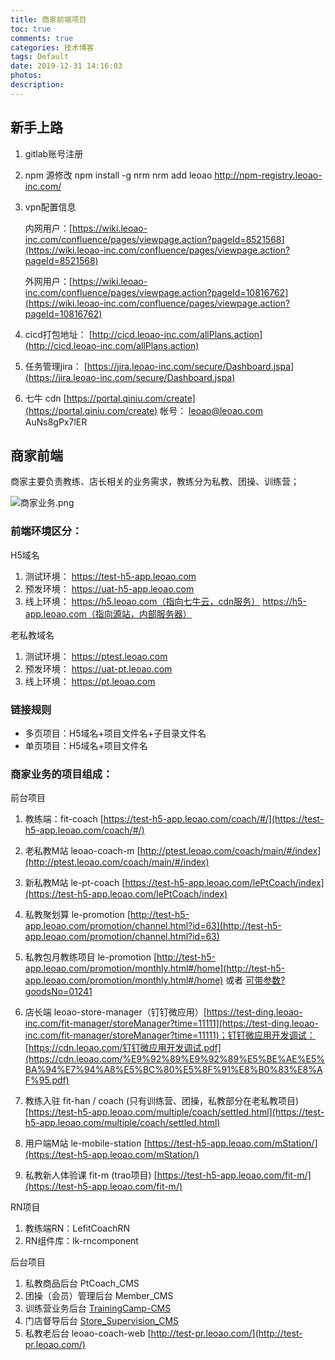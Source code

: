 ```yaml
---
title: 商家前端项目
toc: true
comments: true
categories: 技术博客
tags: Default
date: 2019-12-31 14:16:03
photos:
description:
---
```


## 新手上路

1. gitlab账号注册
2. npm 源修改 npm install -g nrm nrm add leoao http://npm-registry.leoao-inc.com/
3. vpn配置信息  

    内网用户：[https://wiki.leoao-inc.com/confluence/pages/viewpage.action?pageId=8521568](https://wiki.leoao-inc.com/confluence/pages/viewpage.action?pageId=8521568)

    外网用户：[https://wiki.leoao-inc.com/confluence/pages/viewpage.action?pageId=10816762](https://wiki.leoao-inc.com/confluence/pages/viewpage.action?pageId=10816762)

4. cicd打包地址：
[http://cicd.leoao-inc.com/allPlans.action](http://cicd.leoao-inc.com/allPlans.action)
5. 任务管理jira：
[https://jira.leoao-inc.com/secure/Dashboard.jspa](https://jira.leoao-inc.com/secure/Dashboard.jspa)
6. 七牛 cdn [https://portal.qiniu.com/create](https://portal.qiniu.com/create)    帐号： leoao@leoao.com    AuNs8gPx7lER


## 商家前端


商家主要负责教练、店长相关的业务需求，教练分为私教、团操、训练营；

![商家业务.png](https://img02.sogoucdn.com/app/a/100520146/ec34de636757a171b400c9999ac166df)

### 前端环境区分：

H5域名

1. 测试环境： https://test-h5-app.leoao.com
2. 预发环境： https://uat-h5-app.leoao.com
3. 线上环境： https://h5.leoao.com（指向七牛云，cdn服务） https://h5-app.leoao.com（指向源站，内部服务器）

老私教域名

1. 测试环境： https://ptest.leoao.com
2. 预发环境： https://uat-pt.leoao.com
3. 线上环境： https://pt.leoao.com

### 链接规则

* 多页项目：H5域名+项目文件名+子目录文件名
* 单页项目：H5域名+项目文件名

### 商家业务的项目组成：

前台项目

1. 教练端：fit-coach  [https://test-h5-app.leoao.com/coach/#/](https://test-h5-app.leoao.com/coach/#/)
2. 老私教M站 leoao-coach-m  [http://ptest.leoao.com/coach/main/#/index](http://ptest.leoao.com/coach/main/#/index)
3. 新私教M站 le-pt-coach  [https://test-h5-app.leoao.com/lePtCoach/index](https://test-h5-app.leoao.com/lePtCoach/index)
4. 私教聚划算 le-promotion  [http://test-h5-app.leoao.com/promotion/channel.html?id=63](http://test-h5-app.leoao.com/promotion/channel.html?id=63)
5. 私教包月教练项目 le-promotion [http://test-h5-app.leoao.com/promotion/monthly.html#/home](http://test-h5-app.leoao.com/promotion/monthly.html#/home) 或者 [可带参数?goodsNo=01241](http://test-h5-app.leoao.com/promotion/monthly.html#/home?goodsNo=01241)
  
6. 店长端 leoao-store-manager（钉钉微应用）[https://test-ding.leoao-inc.com/fit-manager/storeManager?time=11111](https://test-ding.leoao-inc.com/fit-manager/storeManager?time=11111)；钉钉微应用开发调试：[https://cdn.leoao.com/钉钉微应用开发调试.pdf](https://cdn.leoao.com/%E9%92%89%E9%92%89%E5%BE%AE%E5%BA%94%E7%94%A8%E5%BC%80%E5%8F%91%E8%B0%83%E8%AF%95.pdf)
7. 教练入驻 fit-han / coach (只有训练营、团操，私教部分在老私教项目)  [https://test-h5-app.leoao.com/multiple/coach/settled.html](https://test-h5-app.leoao.com/multiple/coach/settled.html)
8. 用户端M站 le-mobile-station  [https://test-h5-app.leoao.com/mStation/](https://test-h5-app.leoao.com/mStation/)
9. 私教新人体验课 fit-m (trao项目)  [https://test-h5-app.leoao.com/fit-m/](https://test-h5-app.leoao.com/fit-m/)

RN项目

1. 教练端RN：LefitCoachRN
2. RN组件库：lk-rncomponent

后台项目

1. 私教商品后台 PtCoach_CMS
2. 团操（会员）管理后台 Member_CMS
3. 训练营业务后台 [TrainingCamp-CMS](http://gitlab.leoao-inc.com/platform/TrainingCamp-CMS)
4. 门店督导后台 [Store_Supervision_CMS](http://gitlab.leoao-inc.com/FE/Store_Supervision_CMS)
5. 私教老后台 leoao-coach-web [http://test-pr.leoao.com/](http://test-pr.leoao.com/)